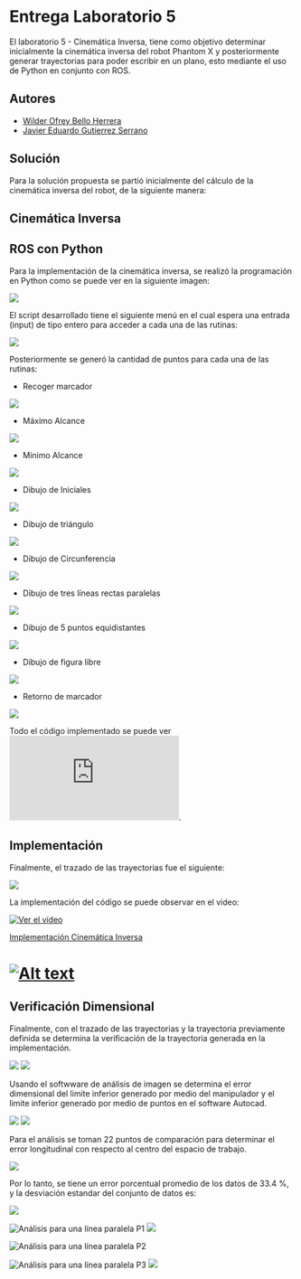 # Entrega Laboratorio 5

El laboratorio 5 - Cinemática Inversa, tiene como objetivo determinar inicialmente la cinemática inversa del robot Phantom X y posteriormente generar trayectorias para poder escribir en un  plano, esto mediante el uso de Python en conjunto con ROS.

## Autores

- [Wilder Ofrey Bello Herrera](https://github.com/WilderBello)
- [Javier Eduardo Gutierrez Serrano](https://github.com/jaegutierrezser)

## Solución

Para la solución propuesta se partió inicialmente del cálculo de la cinemática inversa del robot, de la siguiente manera:

## Cinemática Inversa


## ROS con Python

Para la implementación de la cinemática inversa, se realizó la programación en Python como se puede ver en la siguiente imagen:

![](https://github.com/WilderBello/Robotica_Laboratorio_5/blob/main/Images/Cinematica_Inversa.png)


El script desarrollado tiene el siguiente menú en el cual espera una entrada (input) de tipo entero para acceder a cada una de las rutinas:

![](https://github.com/WilderBello/Robotica_Laboratorio_5/blob/main/Images/Rutina.png)

Posteriormente se generó la cantidad de puntos para cada una de las rutinas:

- Recoger marcador

![](https://github.com/WilderBello/Robotica_Laboratorio_5/blob/main/Images/Trayectoria_0.png)

- Máximo Alcance

![](https://github.com/WilderBello/Robotica_Laboratorio_5/blob/main/Images/Trayectoria_1.png)

- Mínimo Alcance

![](https://github.com/WilderBello/Robotica_Laboratorio_5/blob/main/Images/Trayectoria_2.png)

- Dibujo de Iniciales

![](https://github.com/WilderBello/Robotica_Laboratorio_5/blob/main/Images/Trayectoria_3.png)

- Dibujo de triángulo

![](https://github.com/WilderBello/Robotica_Laboratorio_5/blob/main/Images/Trayectoria_4.png)

- Dibujo de Circunferencia

![](https://github.com/WilderBello/Robotica_Laboratorio_5/blob/main/Images/Trayectoria_5.png)

- Dibujo de tres líneas rectas paralelas

![](https://github.com/WilderBello/Robotica_Laboratorio_5/blob/main/Images/Trayectoria_6.png)

- Dibujo de 5 puntos equidistantes

![](https://github.com/WilderBello/Robotica_Laboratorio_5/blob/main/Images/Trayectoria_7.png)

- Dibujo de figura libre

![](https://github.com/WilderBello/Robotica_Laboratorio_5/blob/main/Images/Trayectoria_8.png)

- Retorno de marcador

![](https://github.com/WilderBello/Robotica_Laboratorio_5/blob/main/Images/Trayectoria_9.png)

Todo el código implementado se puede ver ![aquí](https://github.com/WilderBello/Robotica_Laboratorio_5/blob/main/Scripts/Lab_5.py).
## Implementación

Finalmente, el trazado de las trayectorias fue el siguiente:

![](https://github.com/WilderBello/Robotica_Laboratorio_5/blob/main/Images/Trazo_Total.jpeg)

La implementación del código se puede observar en el video:

[![Ver el video](https://drive.google.com/file/d/1WhTPV6rfoY3DFIj117vyRS2vMmLFnTv2/view?usp=sharing)](https://drive.google.com/file/d/1WhTPV6rfoY3DFIj117vyRS2vMmLFnTv2/view?usp=sharing)

[Implementación Cinemática Inversa](https://www.youtube.com/watch?v=ktwIJOaMfWQ&ab_channel=JavierEduardoGutierrezSerrqno)
# [![Alt text](https://img.youtube.com/vi/ktwIJOaMfWQ/0.jpg)](https://www.youtube.com/watch?v=ktwIJOaMfWQ)

## Verificación Dimensional

Finalmente, con el trazado de las trayectorias y la trayectoria previamente definida se determina la verificación de la trayectoria generada en la implementación.

![](https://github.com/WilderBello/Robotica_Laboratorio_5/blob/main/IMG.%20Laboratorio%20N%C2%B005/Error.png)
![](https://github.com/WilderBello/Robotica_Laboratorio_5/blob/main/IMG.%20Laboratorio%20N%C2%B005/Error2.png)

Usando el softwware de análisis de imagen se determina el error dimensional del limite inferior generado por medio del manipulador y el limite inferior generado por medio de puntos en el software Autocad.

![](https://github.com/WilderBello/Robotica_Laboratorio_5/blob/main/IMG.%20Laboratorio%20N%C2%B005/ErrorL1.png)
![](https://github.com/WilderBello/Robotica_Laboratorio_5/blob/main/IMG.%20Laboratorio%20N%C2%B005/ErrorL2.png)

Para el análisis se toman 22 puntos de comparación para determinar el error longitudinal con respecto al centro del espacio de trabajo.

![](https://github.com/WilderBello/Robotica_Laboratorio_5/blob/main/IMG.%20Laboratorio%20N%C2%B005/An%C3%A1lisisE_L.png)

Por lo tanto, se tiene un error porcentual promedio de los datos de 33.4 %, y la desviación estandar del conjunto de datos es:

![](https://github.com/WilderBello/Robotica_Laboratorio_5/blob/main/IMG.%20Laboratorio%20N%C2%B005/desv1.png)

![Análisis para una línea paralela P1](https://github.com/WilderBello/Robotica_Laboratorio_5/blob/main/IMG.%20Laboratorio%20N%C2%B005/p1.png)
![](https://github.com/WilderBello/Robotica_Laboratorio_5/blob/main/IMG.%20Laboratorio%20N%C2%B005/Errorp1.png)

![Análisis para una línea paralela P2](https://github.com/WilderBello/Robotica_Laboratorio_5/blob/main/IMG.%20Laboratorio%20N%C2%B005/p2.png)

![Análisis para una línea paralela P3](https://github.com/WilderBello/Robotica_Laboratorio_5/blob/main/IMG.%20Laboratorio%20N%C2%B005/p3.png)
![](https://github.com/WilderBello/Robotica_Laboratorio_5/blob/main/IMG.%20Laboratorio%20N%C2%B005/Errorp3.png)


![]()
![]()
![]()
![]()
